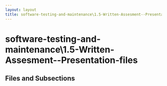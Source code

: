 ```yaml
---
layout: layout
title: software-testing-and-maintenance\1.5-Written-Assesment--Presentation-files
---
```


# software-testing-and-maintenance\1.5-Written-Assesment--Presentation-files

## Files and Subsections

